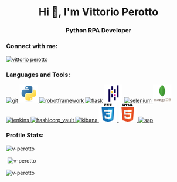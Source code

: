<h1 align="center">Hi 👋, I'm Vittorio Perotto</h1>
<h3 align="center">Python RPA Developer</h3>
<h3 align="left">Connect with me:</h3>
<p align="left">
        <a href="https://linkedin.com/in/vittorioperotto" target="blank">
                <img align="center" src="https://raw.githubusercontent.com/rahuldkjain/github-profile-readme-generator/master/src/images/icons/Social/linked-in-alt.svg" alt="vittorio perotto" height="50" width="50" />
        </a>
</p>
<h3 align="left">Languages and Tools:</h3>
<div>
<p align="left"> 
        <a href="https://git-scm.com/" target="_blank" rel="noreferrer"> 
                <img src="https://www.vectorlogo.zone/logos/git-scm/git-scm-icon.svg" alt="git" width="50" height="50"/> 
        </a> 
        <a href="https://www.python.org" target="_blank" rel="noreferrer"> 
                <img src="https://raw.githubusercontent.com/devicons/devicon/master/icons/python/python-original.svg" alt="python" width="50" height="50"/> 
        </a> 
        <a href="https://robotframework.org/" target="_blank" rel="noreferrer"> 
                <img src="https://upload.vectorlogo.zone/logos/robotframework/images/9ea09aa9-e7c0-46f6-94d3-07e7032f869c.svg" alt="robotframework" width="50" height="50"/> 
        </a> 
        <a href="https://flask.palletsprojects.com/en/2.3.x/" target="_blank" rel="noreferrer"> 
                <img src="https://www.vectorlogo.zone/logos/pocoo_flask/pocoo_flask-icon.svg" alt="flask" width="50" height="50"/> 
        </a> 
        <a href="https://pandas.pydata.org/" target="_blank" rel="noreferrer"> 
                <img src="https://raw.githubusercontent.com/devicons/devicon/2ae2a900d2f041da66e950e4d48052658d850630/icons/pandas/pandas-original.svg" alt="pandas" width="50" height="50"/> 
        </a> 
        <a href="https://www.selenium.dev" target="_blank" rel="noreferrer"> 
                <img src="https://raw.githubusercontent.com/detain/svg-logos/780f25886640cef088af994181646db2f6b1a3f8/svg/selenium-logo.svg" alt="selenium" width="50" height="50"/> 
        </a> 
        <a href="https://www.mongodb.com/" target="_blank" rel="noreferrer"> 
                <img src="https://raw.githubusercontent.com/devicons/devicon/master/icons/mongodb/mongodb-original-wordmark.svg" alt="mongodb" width="50" height="50"/> 
        </a> 
        <a href="https://www.jenkins.io" target="_blank" rel="noreferrer"> 
                <img src="https://www.vectorlogo.zone/logos/jenkins/jenkins-icon.svg" alt="jenkins" width="50" height="50"/> 
        </a> 
        <a href="https://www.vaultproject.io/" target="_blank" rel="noreferrer"> 
                <img src="https://www.vectorlogo.zone/logos/vaultproject/vaultproject-icon.svg" alt="hashicorp_vault" width="50" height="50"/> 
        </a> 
        <a href="https://www.elastic.co/kibana" target="_blank" rel="noreferrer"> 
                <img src="https://www.vectorlogo.zone/logos/elasticco_kibana/elasticco_kibana-icon.svg" alt="kibana" width="50" height="50"/> 
        </a> 
        <a href="https://www.w3schools.com/css/" target="_blank" rel="noreferrer"> 
                <img src="https://raw.githubusercontent.com/devicons/devicon/master/icons/css3/css3-original-wordmark.svg" alt="css3" width="50" height="50"/> 
        </a> 
        <a href="https://www.w3.org/html/" target="_blank" rel="noreferrer"> 
                <img src="https://raw.githubusercontent.com/devicons/devicon/master/icons/html5/html5-original-wordmark.svg" alt="html5" width="50" height="50"/> 
        </a> 
        <a href="https://www.sap.com/" target="_blank" rel="noreferrer"> 
                <img src="https://www.vectorlogo.zone/logos/sap/sap-icon.svg" alt="sap" width="50" height="50"/> 
        </a>        
</p>
</div>
<h3 align="left">Profile Stats:</h3>
<div>
        <p>
                <img align="center" src="https://github-readme-stats.vercel.app/api/top-langs?username=v-perotto&show_icons=true&locale=en&layout=compact&theme=dark" alt="v-perotto" />
        </p>
        <p>
                &nbsp;<img align="center" src="https://github-readme-stats.vercel.app/api?username=v-perotto&show_icons=true&locale=en&theme=dark" alt="v-perotto" />
        </p>
        <p>
                <img align="center" src="https://github-readme-streak-stats.herokuapp.com/?user=v-perotto&theme=dark" alt="v-perotto" />
        </p>
</div>
